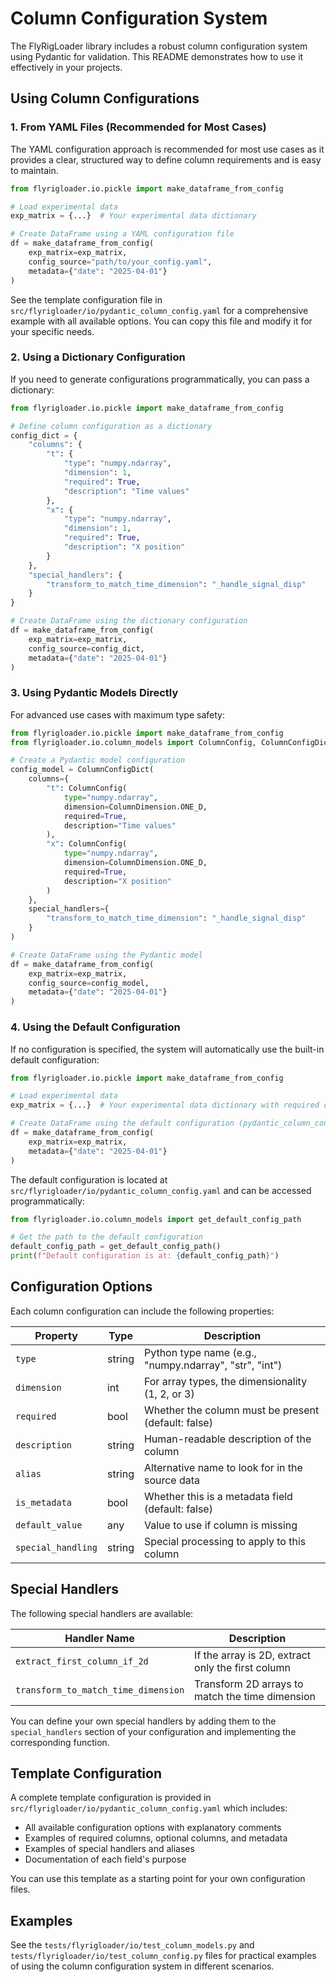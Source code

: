 # Column Configuration System

The FlyRigLoader library includes a robust column configuration system using Pydantic for validation. This README demonstrates how to use it effectively in your projects.

## Using Column Configurations

### 1. From YAML Files (Recommended for Most Cases)

The YAML configuration approach is recommended for most use cases as it provides a clear, structured way to define column requirements and is easy to maintain.

```python
from flyrigloader.io.pickle import make_dataframe_from_config

# Load experimental data
exp_matrix = {...}  # Your experimental data dictionary

# Create DataFrame using a YAML configuration file
df = make_dataframe_from_config(
    exp_matrix=exp_matrix,
    config_source="path/to/your_config.yaml",
    metadata={"date": "2025-04-01"}
)
```

See the template configuration file in `src/flyrigloader/io/pydantic_column_config.yaml` for a comprehensive example with all available options. You can copy this file and modify it for your specific needs.

### 2. Using a Dictionary Configuration

If you need to generate configurations programmatically, you can pass a dictionary:

```python
from flyrigloader.io.pickle import make_dataframe_from_config

# Define column configuration as a dictionary
config_dict = {
    "columns": {
        "t": {
            "type": "numpy.ndarray",
            "dimension": 1,
            "required": True,
            "description": "Time values"
        },
        "x": {
            "type": "numpy.ndarray",
            "dimension": 1,
            "required": True,
            "description": "X position"
        }
    },
    "special_handlers": {
        "transform_to_match_time_dimension": "_handle_signal_disp"
    }
}

# Create DataFrame using the dictionary configuration
df = make_dataframe_from_config(
    exp_matrix=exp_matrix,
    config_source=config_dict,
    metadata={"date": "2025-04-01"}
)
```

### 3. Using Pydantic Models Directly

For advanced use cases with maximum type safety:

```python
from flyrigloader.io.pickle import make_dataframe_from_config
from flyrigloader.io.column_models import ColumnConfig, ColumnConfigDict, ColumnDimension

# Create a Pydantic model configuration
config_model = ColumnConfigDict(
    columns={
        "t": ColumnConfig(
            type="numpy.ndarray",
            dimension=ColumnDimension.ONE_D,
            required=True,
            description="Time values"
        ),
        "x": ColumnConfig(
            type="numpy.ndarray",
            dimension=ColumnDimension.ONE_D,
            required=True,
            description="X position"
        )
    },
    special_handlers={
        "transform_to_match_time_dimension": "_handle_signal_disp"
    }
)

# Create DataFrame using the Pydantic model
df = make_dataframe_from_config(
    exp_matrix=exp_matrix,
    config_source=config_model,
    metadata={"date": "2025-04-01"}
)
```

### 4. Using the Default Configuration

If no configuration is specified, the system will automatically use the built-in default configuration:

```python
from flyrigloader.io.pickle import make_dataframe_from_config

# Load experimental data
exp_matrix = {...}  # Your experimental data dictionary with required columns

# Create DataFrame using the default configuration (pydantic_column_config.yaml)
df = make_dataframe_from_config(
    exp_matrix=exp_matrix,
    metadata={"date": "2025-04-01"}
)
```

The default configuration is located at `src/flyrigloader/io/pydantic_column_config.yaml` and can be accessed programmatically:

```python
from flyrigloader.io.column_models import get_default_config_path

# Get the path to the default configuration
default_config_path = get_default_config_path()
print(f"Default configuration is at: {default_config_path}")
```

## Configuration Options

Each column configuration can include the following properties:

| Property | Type | Description |
|----------|------|-------------|
| `type` | string | Python type name (e.g., "numpy.ndarray", "str", "int") |
| `dimension` | int | For array types, the dimensionality (1, 2, or 3) |
| `required` | bool | Whether the column must be present (default: false) |
| `description` | string | Human-readable description of the column |
| `alias` | string | Alternative name to look for in the source data |
| `is_metadata` | bool | Whether this is a metadata field (default: false) |
| `default_value` | any | Value to use if column is missing |
| `special_handling` | string | Special processing to apply to this column |

## Special Handlers

The following special handlers are available:

| Handler Name | Description |
|--------------|-------------|
| `extract_first_column_if_2d` | If the array is 2D, extract only the first column |
| `transform_to_match_time_dimension` | Transform 2D arrays to match the time dimension |

You can define your own special handlers by adding them to the `special_handlers` section of your configuration and implementing the corresponding function.

## Template Configuration

A complete template configuration is provided in `src/flyrigloader/io/pydantic_column_config.yaml` which includes:

- All available configuration options with explanatory comments
- Examples of required columns, optional columns, and metadata
- Examples of special handlers and aliases
- Documentation of each field's purpose

You can use this template as a starting point for your own configuration files.

## Examples

See the `tests/flyrigloader/io/test_column_models.py` and `tests/flyrigloader/io/test_column_config.py` files for practical examples of using the column configuration system in different scenarios.
